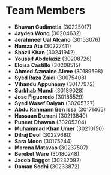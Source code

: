 # Team Members

- **Bhuvan Gudimetla** (30225017)
- **Jayden Wong** (30204632)
- **Jerahmeel Ual Alcano** (30153076)
- **Hamza Ata** (30227411)
- **Shazil Khan** (30241942)
- **Youssif Abdelaziz** (30208726)
- **Eloisa Castillo** (30208515)
- **Ahmed Azmaine Alvee** (30189598)
- **Syed Raza Zaidi** (30075408)
- **Vihandu Appuhamy**  (30177972)
- **Surkhab Mundi** (30189028)
- **Jose Figueredo** (30185529)
- **Syed Wasef Daiyan** (30205727)
- **Abdu Rahmann Ben Issa** (30171465)
- **Hassaan Durrani** (30213840)
- **Puneet Dhawan** (30205304)
- **Muhammad Khan Umer** (30210150)
- **Dilraj Deol** (30229680)
- **Sara Moon** (30175244)
- **Marena Matavao** (30237507)
- **Bereket Ware** (30180248)
- **Jacob Baggot** (30232092)
- **Daman Sodhi** (30233872)